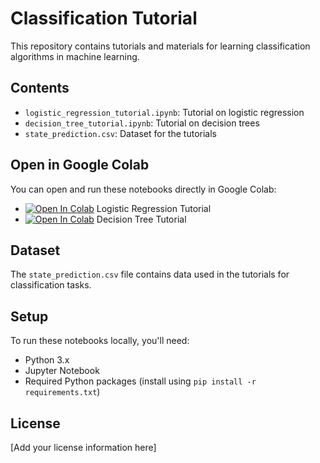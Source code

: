 # Classification Tutorial

This repository contains tutorials and materials for learning classification algorithms in machine learning.

## Contents

- `logistic_regression_tutorial.ipynb`: Tutorial on logistic regression
- `decision_tree_tutorial.ipynb`: Tutorial on decision trees
- `state_prediction.csv`: Dataset for the tutorials

## Open in Google Colab

You can open and run these notebooks directly in Google Colab:

- [![Open In Colab](https://colab.research.google.com/assets/colab-badge.svg)](https://colab.research.google.com/github/yourusername/classification/blob/main/logistic_regression_tutorial.ipynb) Logistic Regression Tutorial
- [![Open In Colab](https://colab.research.google.com/assets/colab-badge.svg)](https://colab.research.google.com/github/yourusername/classification/blob/main/decision_tree_tutorial.ipynb) Decision Tree Tutorial

## Dataset

The `state_prediction.csv` file contains data used in the tutorials for classification tasks.

## Setup

To run these notebooks locally, you'll need:
- Python 3.x
- Jupyter Notebook
- Required Python packages (install using `pip install -r requirements.txt`)

## License

[Add your license information here] 
